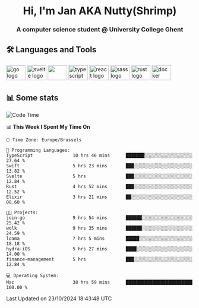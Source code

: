 <h1 align="center">Hi, I'm Jan AKA Nutty(Shrimp)</h1>
<h3 align="center">A computer science student @ University College Ghent</h3>

<h2 align="left">🛠️ Languages and Tools</h2>

###

<div align="left">
  <img src="https://cdn.jsdelivr.net/gh/devicons/devicon/icons/go/go-original.svg" height="40" width="52" alt="go logo"  />
  <img src="https://cdn.jsdelivr.net/gh/devicons/devicon@latest/icons/svelte/svelte-original.svg"  height="40" width="52" alt="svelte logo" />
  <img src="https://cdn.jsdelivr.net/gh/devicons/devicon@latest/icons/tailwindcss/tailwindcss-original.svg" height="40" width="52" />
  <img src="https://cdn.jsdelivr.net/gh/devicons/devicon/icons/typescript/typescript-original.svg" height="40" width="52" alt="typescript logo"  />
  <img src="https://cdn.jsdelivr.net/gh/devicons/devicon/icons/react/react-original.svg" height="40" width="52" alt="react logo"  />
  <img src="https://cdn.jsdelivr.net/gh/devicons/devicon/icons/sass/sass-original.svg" height="40" width="52" alt="sass logo"  />
  <img src="https://cdn.jsdelivr.net/gh/devicons/devicon@latest/icons/rust/rust-original.svg" height="40" width="52" alt="rust logo" />
  <img src="https://cdn.jsdelivr.net/gh/devicons/devicon/icons/docker/docker-original.svg" height="40" width="52" alt="docker logo"  />
</div>

<h2>📊 Some stats</h2>

<!--START_SECTION:waka-->
![Code Time](http://img.shields.io/badge/Code%20Time-5%2C178%20hrs%2027%20mins-blue)

📊 **This Week I Spent My Time On** 

```text
🕑︎ Time Zone: Europe/Brussels

💬 Programming Languages: 
TypeScript               10 hrs 46 mins      ███████░░░░░░░░░░░░░░░░░░   27.64 % 
Swift                    5 hrs 23 mins       ███░░░░░░░░░░░░░░░░░░░░░░   13.82 % 
Svelte                   5 hrs               ███░░░░░░░░░░░░░░░░░░░░░░   12.84 % 
Rust                     4 hrs 52 mins       ███░░░░░░░░░░░░░░░░░░░░░░   12.52 % 
Elixir                   3 hrs 21 mins       ██░░░░░░░░░░░░░░░░░░░░░░░   08.60 % 

🐱‍💻 Projects: 
join-go                  9 hrs 54 mins       ██████░░░░░░░░░░░░░░░░░░░   25.42 % 
wolk                     9 hrs 35 mins       ██████░░░░░░░░░░░░░░░░░░░   24.59 % 
loama                    7 hrs 5 mins        █████░░░░░░░░░░░░░░░░░░░░   18.18 % 
hydra-iOS                5 hrs 27 mins       ████░░░░░░░░░░░░░░░░░░░░░   14.00 % 
finance-management       5 hrs               ███░░░░░░░░░░░░░░░░░░░░░░   12.84 % 

💻 Operating System: 
Mac                      38 hrs 59 mins      █████████████████████████   100.00 % 
```


 Last Updated on 23/10/2024 18:43:48 UTC
<!--END_SECTION:waka-->
